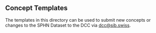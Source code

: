 ## Concept Templates

The templates in this directory can be used to submit new concepts or changes
to the SPHN Dataset to the DCC via dcc@sib.swiss.

